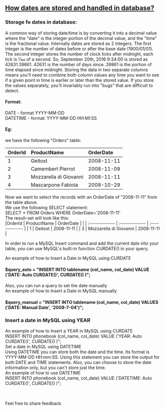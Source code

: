 ## [How dates are stored and handled in database?](https://prayuja-teli.github.io/Blog/Date)     


### Storage fo dates in database:<br/>

A common way of storing date/time is by converting it into a decimal value where the "date" is the integer portion of the decimal value, and the "time" is the fractional value. Internally dates are stored as 2 integers. The first integer is the number of dates before or after the base date (1900/01/01). The second integer stores the number of clock ticks after midnight, each tick is 1⁄300 of a second. So, September 20th, 2016 9:34:00 is stored as 42631.39861. 42631 is the number of days since .39861 is the portion of time elapsed since midnight. Storing the data in two separate columns means you'll need to combine both column values any time you want to see if a given point in time is earlier or later than the stored value. If you store the values separately, you'll invariably run into "bugs" that are difficult to detect.<br/>

#### Format:

DATE - format YYYY-MM-DD<br/>
DATETIME - format: YYYY-MM-DD HH:MI:SS<br/>

#### Eg:<br/>

we have the following "Orders" table:<br/>

|OrderId     |  ProductName  |  OrderDate    | 
| :------------- | :------------- | :------------- | 
| 1 |   Geitost   |    2008-11-11   |
| 2 |   Camembert Pierrot   | 2008-11-09      |
| 3 |   Mozzarella di Giovanni  |   2008-11-11    |
| 4 |   Mascarpone Fabiola | 2008-10-29 |


Now we want to select the records with an OrderDate of "2008-11-11" from the table above.<br/>
We use the following SELECT statement:<br/>
SELECT * FROM Orders WHERE OrderDate='2008-11-11'<br/>
The result-set will look like this:<br/>
|OrderId     |  ProductName  |  OrderDate  |    | 
| :------------- | :------------- | :------------- | 
| 1 |   Geitost   |    2008-11-11   |
| 3 |   Mozzarella di Giovanni  |   2008-11-11    |

 
 
In order to run a MySQL Insert command and add the current date into your table, you can use MySQL's built-in function CURDATE() in your query.<br/>

An example of how to Insert a Date in MySQL using CURDATE<br/>
#### $query_auto = "INSERT INTO tablename (col_name, col_date) VALUE ('DATE: Auto CURDATE()', CURDATE() )";<br/>
Also, you can run a query to set the date manually<br/>
An example of how to Insert a Date in MySQL manually<br/>
#### $query_manual = "INSERT INTO tablename (col_name, col_date) VALUES ('DATE: Manual Date', '2008-7-04')";<br/>


### Insert a date in MySQL using YEAR<br/>
 
An example of how to Insert a YEAR in MySQL using CURDATE<br/>
INSERT INTO phonebook (col_name, col_date) VALUE ('YEAR: Auto CURDATE()', CURDATE() )";<br/>
Set a date in MySQL using DATETIME<br/>
Using DATETIME you can store both the date and the time. Its format is YYYY-MM-DD HH:mm:SS. Using this statement you can store the output for both DATE and TIME statements. Also, you can choose to store the date information only, but you can't store just the time.<br/>
An example of how to use DATETIME<br/>
INSERT INTO phonebook (col_name, col_date) VALUE ('DATETIME: Auto CURDATE()', CURDATE() )";<br/><br/><br/>


Feel free to share feedback.
